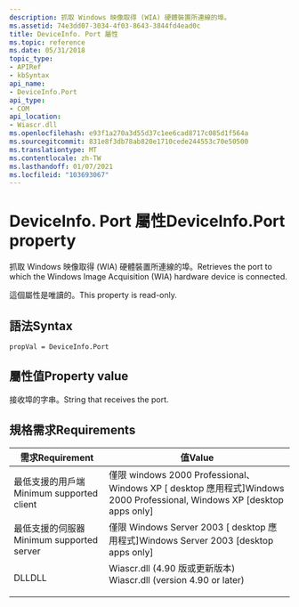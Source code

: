 ```yaml
---
description: 抓取 Windows 映像取得 (WIA) 硬體裝置所連線的埠。
ms.assetid: 74e3dd07-3034-4f03-8643-3844fd4ead0c
title: DeviceInfo. Port 屬性
ms.topic: reference
ms.date: 05/31/2018
topic_type:
- APIRef
- kbSyntax
api_name:
- DeviceInfo.Port
api_type:
- COM
api_location:
- Wiascr.dll
ms.openlocfilehash: e93f1a270a3d55d37c1ee6cad8717c085d1f564a
ms.sourcegitcommit: 831e8f3db78ab820e1710cede244553c70e50500
ms.translationtype: MT
ms.contentlocale: zh-TW
ms.lasthandoff: 01/07/2021
ms.locfileid: "103693067"
---
```

# <a name="deviceinfoport-property"></a><span data-ttu-id="947f5-103">DeviceInfo. Port 屬性</span><span class="sxs-lookup"><span data-stu-id="947f5-103">DeviceInfo.Port property</span></span>

<span data-ttu-id="947f5-104">抓取 Windows 映像取得 (WIA) 硬體裝置所連線的埠。</span><span class="sxs-lookup"><span data-stu-id="947f5-104">Retrieves the port to which the Windows Image Acquisition (WIA) hardware device is connected.</span></span>

<span data-ttu-id="947f5-105">這個屬性是唯讀的。</span><span class="sxs-lookup"><span data-stu-id="947f5-105">This property is read-only.</span></span>

## <a name="syntax"></a><span data-ttu-id="947f5-106">語法</span><span class="sxs-lookup"><span data-stu-id="947f5-106">Syntax</span></span>


```JScript
propVal = DeviceInfo.Port
```



## <a name="property-value"></a><span data-ttu-id="947f5-107">屬性值</span><span class="sxs-lookup"><span data-stu-id="947f5-107">Property value</span></span>

<span data-ttu-id="947f5-108">接收埠的字串。</span><span class="sxs-lookup"><span data-stu-id="947f5-108">String that receives the port.</span></span>

## <a name="requirements"></a><span data-ttu-id="947f5-109">規格需求</span><span class="sxs-lookup"><span data-stu-id="947f5-109">Requirements</span></span>



| <span data-ttu-id="947f5-110">需求</span><span class="sxs-lookup"><span data-stu-id="947f5-110">Requirement</span></span> | <span data-ttu-id="947f5-111">值</span><span class="sxs-lookup"><span data-stu-id="947f5-111">Value</span></span> |
|-------------------------------------|---------------------------------------------------------------------------------------------------------------|
| <span data-ttu-id="947f5-112">最低支援的用戶端</span><span class="sxs-lookup"><span data-stu-id="947f5-112">Minimum supported client</span></span><br/> | <span data-ttu-id="947f5-113">僅限 windows 2000 Professional、Windows XP \[ desktop 應用程式\]</span><span class="sxs-lookup"><span data-stu-id="947f5-113">Windows 2000 Professional, Windows XP \[desktop apps only\]</span></span><br/>                                        |
| <span data-ttu-id="947f5-114">最低支援的伺服器</span><span class="sxs-lookup"><span data-stu-id="947f5-114">Minimum supported server</span></span><br/> | <span data-ttu-id="947f5-115">僅限 Windows Server 2003 \[ desktop 應用程式\]</span><span class="sxs-lookup"><span data-stu-id="947f5-115">Windows Server 2003 \[desktop apps only\]</span></span><br/>                                                          |
| <span data-ttu-id="947f5-116">DLL</span><span class="sxs-lookup"><span data-stu-id="947f5-116">DLL</span></span><br/>                      | <dl> <span data-ttu-id="947f5-117"><dt>Wiascr.dll (4.90 版或更新版本) </dt></span><span class="sxs-lookup"><span data-stu-id="947f5-117"><dt>Wiascr.dll (version 4.90 or later)</dt></span></span> </dl> |



 

 





